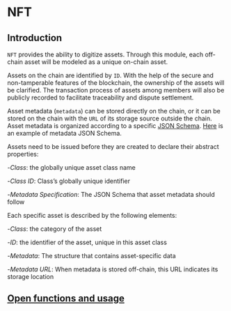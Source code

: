 # NFT

## Introduction

`NFT` provides the ability to digitize assets. Through this module, each off-chain asset will be modeled as a unique on-chain asset.

Assets on the chain are identified by `ID`. With the help of the secure and non-tamperable features of the blockchain, the ownership of the assets will be clarified. The transaction process of assets among members will also be publicly recorded to facilitate traceability and dispute settlement.

Asset metadata (`metadata`) can be stored directly on the chain, or it can be stored on the chain with the `URL` of its storage source outside the chain. Asset metadata is organized according to a specific [JSON Schema](https://JSON-Schema.org/). [Here](https://github.com/oracleNetworkProtocol/plugchain/tree/main/docs/zh/features/nft-metadata.json) is an example of metadata JSON Schema.

Assets need to be issued before they are created to declare their abstract properties:

-_Class_: the globally unique asset class name
  
-_Class ID_: Class’s globally unique identifier

-_Metadata Specification_: The JSON Schema that asset metadata should follow

Each specific asset is described by the following elements:

-_Class_: the category of the asset

-_ID_: the identifier of the asset, unique in this asset class

-_Metadata_: The structure that contains asset-specific data

-_Metadata URL_: When metadata is stored off-chain, this URL indicates its storage location

## [Open functions and usage](../cli-client/nft.md)